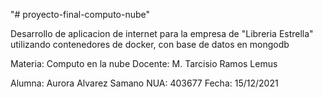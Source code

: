 "# proyecto-final-computo-nube" 

Desarrollo de aplicacion de internet para la empresa de "Libreria Estrella"
utilizando contenedores de docker, con base de datos en mongodb

Materia: Computo en la nube
Docente: M. Tarcisio Ramos Lemus


Alumna: Aurora Alvarez Samano 
NUA: 403677
Fecha: 15/12/2021

